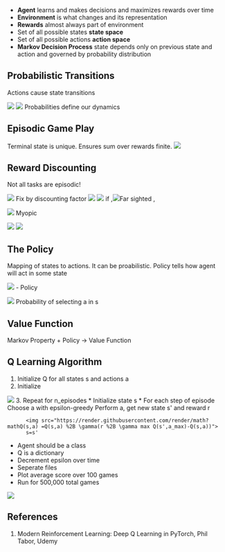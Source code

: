 * **Agent** learns and makes decisions and maximizes rewards over time
* **Environment** is what changes and its representation
* **Rewards** almost always part of environment
* Set of all possible states **state space**
* Set of all possible actions **action space**
* **Markov Decision Process** state depends only on previous state and action and governed by probability distribution

## Probabilistic Transitions
Actions cause state transitions

<img src="https://render.githubusercontent.com/render/math?math=p(s',r|a,s) \neq 1">

<img src="https://render.githubusercontent.com/render/math?math=\sum_{(s',r)} p(s',r|a,s)=1">
Probabilities define our dynamics

## Episodic Game Play
Terminal state is unique. Ensures sum over rewards finite. <img src="https://render.githubusercontent.com/render/math?math=G_T=0">

## Reward Discounting

Not all tasks are episodic!


<img src="https://render.githubusercontent.com/render/math?math=\sum_{t=0}^\infty R_t \to \infty">
Fix by discounting factor <img src="https://render.githubusercontent.com/render/math?math=\gamma">


<img src="https://render.githubusercontent.com/render/math?math=0 \leq \gamma \leq 1">
if ,<img src="https://render.githubusercontent.com/render/math?math=\gamma \to 1 ">Far sighted ,

<img src="https://render.githubusercontent.com/render/math?math=\gamma \to 0"> Myopic

<img src="https://render.githubusercontent.com/render/math?math=0.95 \leq \gamma \leq 0.99">

<img src="https://render.githubusercontent.com/render/math?math=G_t=R_{t%2B 1} %2B \gamma R_{t%2B 2} %2B \gamma^2R_{t %2B 3}=\sum_{k=0}^\infty \gamma ^ k R_{t %2B k %2B 1}">

## The Policy
Mapping of states to actions. It can be proabilistic. Policy tells how agent will act in some state


<img src="https://render.githubusercontent.com/render/math?math=\Pi"> - Policy


<img src="https://render.githubusercontent.com/render/math?math=\Pi(s,a) \to "> Probability of selecting a in s

## Value Function
Markov Property + Policy -> Value Function

## Q Learning Algorithm

1. Initialize Q for all states s and actions a
2. Initialize 
<img src="https://render.githubusercontent.com/render/math?math=\alpha = 0.001, \gamma = 0.9, \epsilon_max = 1.0 , \epsilon_min = 0.01">
3. Repeat for n_episodes
      * Initialize state s
      * For each step of episode
          Choose a with epsilon-greedy
          Perform a, get new state s' and reward r
          
          <img src="https://render.githubusercontent.com/render/math?mathQ(s,a) =Q(s,a) %2B \gamma(r %2B \gamma max Q(s',a_max)-Q(s,a))">
          s=s'
 * Agent should be a class
 * Q is a dictionary
 * Decrement epsilon over time
 * Seperate files
 * Plot average score over 100 games
 * Run for 500,000 total games



<img src="https://render.githubusercontent.com/render/math?math=">

## References
1. Modern Reinforcement Learning: Deep Q Learning in PyTorch, Phil Tabor, Udemy
